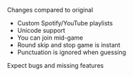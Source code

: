 Changes compared to original

- Custom Spotify/YouTube playlists
- Unicode support
- You can join mid-game
- Round skip and stop game is instant
- Punctuation is ignored when guessing

Expect bugs and missing features
